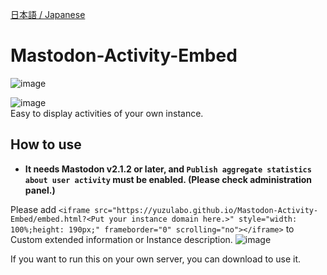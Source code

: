 [日本語 / Japanese](README_ja.md)

# Mastodon-Activity-Embed
![image](https://user-images.githubusercontent.com/14953122/38171126-f3f908ea-35cd-11e8-9455-f9a24268ff02.png)

![image](https://user-images.githubusercontent.com/14953122/38171131-081afb26-35ce-11e8-8536-6511b36413a2.png)   
Easy to display activities of your own instance.

## How to use
- **It needs Mastodon v2.1.2 or later, and `Publish aggregate statistics about user activity` must be enabled. (Please check administration panel.)**

Please add `<iframe src="https://yuzulabo.github.io/Mastodon-Activity-Embed/embed.html?<Put your instance domain here.>" style="width: 100%;height: 190px;" frameborder="0" scrolling="no"></iframe>` to Custom extended information or Instance description.
![image](https://user-images.githubusercontent.com/14953122/38171107-b18932aa-35cd-11e8-9268-8317d9970ada.png)

If you want to run this on your own server, you can download to use it.
